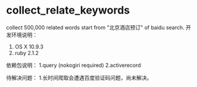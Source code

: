 collect_relate_keywords
=======================

collect 500,000 related words start from "北京酒店预订" of baidu search.
开发环境说明：
1. OS X 10.9.3
2. ruby 2.1.2

依赖包说明：
1.query  (nokogiri required)
2.activerecord

待解决问题：
1.长时间爬取会遭遇百度验证码问题，尚未解决。
